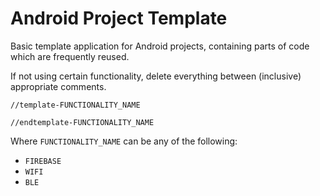 # Android Project Template
Basic template application for Android projects, containing parts of code which are frequently reused.


If not using certain functionality, delete everything between (inclusive) appropriate comments.
 
  `//template-FUNCTIONALITY_NAME`

  `//endtemplate-FUNCTIONALITY_NAME`

Where `FUNCTIONALITY_NAME` can be any of the following:
* `FIREBASE`
* `WIFI`
* `BLE`
